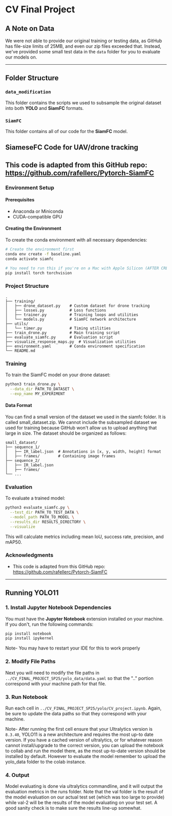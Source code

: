 # CV Final Project

## A Note on Data

We were not able to provide our original training or testing data, as GitHub has file-size limits of 25MB, and even our zip files exceeded that. Instead, we've provided some small test data in the `data` folder for you to evaluate our models on.

---

## Folder Structure

### `data_modification`

This folder contains the scripts we used to subsample the original dataset into both **YOLO** and **SiamFC** formats.

### `SiamFC`

This folder contains all of our code for the **SiamFC** model.  

## SiameseFC Code for UAV/drone tracking

## This code is adapted from this GitHub repo: https://github.com/rafellerc/Pytorch-SiamFC

### Environment Setup

#### Prerequisites
- Anaconda or Miniconda
- CUDA-compatible GPU

#### Creating the Environment
To create the conda environment with all necessary dependencies:

```bash
# Create the environment first
conda env create -f baseline.yaml
conda activate siamfc

# You need to run this if you're on a Mac with Apple Silicon (AFTER CREATING AND ACTIVATING ENV)
pip install torch torchvision
```

### Project Structure

```
.
├── training/
│   ├── drone_dataset.py    # Custom dataset for drone tracking
│   ├── losses.py           # Loss functions
│   ├── trainer.py          # Training loops and utilities
│   └── models.py           # SiamFC network architecture
├── utils/
│   └── timer.py            # Timing utilities
├── train_drone.py          # Main training script
├── evaluate_siamfc.py      # Evaluation script
├── visualize_response_maps.py  # Visualization utilities
├── environment.yaml        # Conda environment specification
└── README.md
```

### Training

To train the SiamFC model on your drone dataset:

```bash
python3 train_drone.py \
  --data_dir PATH_TO_DATASET \
  --exp_name MY_EXPERIMENT
```

#### Data Format
You can find a small version of the dataset we used in the siamfc folder. It is called small_dataset.zip. We cannot include the subsampled dataset we used for training because GitHub won't allow us to upload anything that large in size.
The dataset should be organized as follows:
```
small_dataset/
├── sequence_1/
│   ├── IR_label.json  # Annotations in [x, y, width, height] format
│   ├── frames/        # Containing image frames
├── sequence_2/
│   ├── IR_label.json
│   ├── frames/
└── ...
```

### Evaluation

To evaluate a trained model:

```bash
python3 evaluate_siamfc.py \
  --test_dir PATH_TO_TEST_DATA \
  --model_path PATH_TO_MODEL \
  --results_dir RESULTS_DIRECTORY \
  --visualize
```

This will calculate metrics including mean IoU, success rate, precision, and mAP50.

### Acknowledgments

- This code is adapted from this GitHub repo: https://github.com/rafellerc/Pytorch-SiamFC

----------------------------------------------------------------

## Running YOLO11

### 1. Install Jupyter Notebook Dependencies

You must have the **Jupyter Notebook** extension installed on your machine.  
If you don't, run the following commands:

```bash
pip install notebook
pip install ipykernel
```
Note- You may have to restart your IDE for this to work properly

### 2. Modify File Paths

Next you will need to modify the file paths in `../CV_FINAL_PROJECT_SP25/yolo_data/data.yaml` so that the ".." portion correspond with your machine path for that file.

### 3. Run Notebook
Run each cell in `../CV_FINAL_PROJECT_SP25/yolo/CV_project.ipynb`. Again, be sure to update the data paths so that they correspond with your machine.

Note- After running the first cell ensure that your Ultralytics version is `8.3.40`, YOLO11 is a new architecture and requires the most up-to date version. If you have a cached version of ultralytics, or for whatever reason cannot install/upgrade to the correct version, you can upload the notebook to collab and run the model there, as the most up-to-date version should be installed by default. However to evaluate the model remember to upload the yolo_data folder to the colab instance.

### 4. Output
Model evaluating is done via ultralytics commandline, and it will output the evaluation metrics in the runs folder. 
Note that the val folder is the result of the model evaluation on our actual test set (which was too large to provide) while val-2 will be the results of the model evaluating on your test set. A good sanity check is to make sure the results line-up somewhat.
